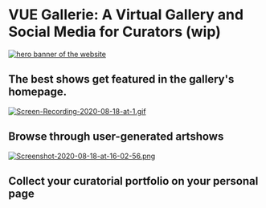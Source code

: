 # VUE Gallerie: A Virtual Gallery and Social Media for Curators (wip)
[![hero banner of the website](https://i.postimg.cc/bvYfpDW7/Screenshot-2020-08-18-at-15-57-55.png)](https://postimg.cc/mPn5SDbj)

## The best shows get featured in the gallery's homepage.
[![Screen-Recording-2020-08-18-at-1.gif](https://i.postimg.cc/4xxbbX96/Screen-Recording-2020-08-18-at-1.gif)](https://postimg.cc/MvgQz2tH)

## Browse through user-generated artshows
[![Screenshot-2020-08-18-at-16-02-56.png](https://i.postimg.cc/kGGhpWVc/Screenshot-2020-08-18-at-16-02-56.png)](https://postimg.cc/gL9DwXHX)

## Collect your curatorial portfolio on your personal page
